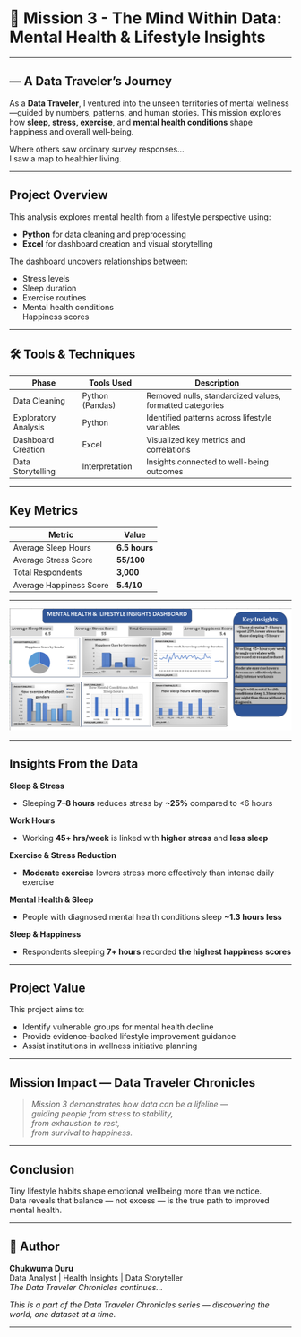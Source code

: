 # 🧠 Mission 3 - The Mind Within Data: Mental Health & Lifestyle Insights 

---

##  — A Data Traveler’s Journey

As a **Data Traveler**, I ventured into the unseen territories of mental wellness—guided by numbers, patterns, and human stories. This mission explores how **sleep, stress, exercise**, and **mental health conditions** shape happiness and overall well-being.

Where others saw ordinary survey responses…  
I saw a map to healthier living.

---

##  Project Overview

This analysis explores mental health from a lifestyle perspective using:

- **Python** for data cleaning and preprocessing
- **Excel** for dashboard creation and visual storytelling

The dashboard uncovers relationships between:
-  Stress levels  
- Sleep duration  
- Exercise routines  
- Mental health conditions  
 Happiness scores

---

## 🛠 Tools & Techniques

| Phase | Tools Used | Description |
|------|------------|-------------|
| Data Cleaning | Python (Pandas) | Removed nulls, standardized values, formatted categories |
| Exploratory Analysis | Python | Identified patterns across lifestyle variables |
| Dashboard Creation | Excel | Visualized key metrics and correlations |
| Data Storytelling | Interpretation | Insights connected to well-being outcomes |

---

##  Key Metrics

| Metric | Value |
|--------|------|
| Average Sleep Hours | **6.5 hours** |
| Average Stress Score | **55/100** |
| Total Respondents | **3,000** |
| Average Happiness Score | **5.4/10** |

---


![Mental Health Dashboard](./Dashboard/Mental%20Health%20Issues.png)

---
##  Insights From the Data

 **Sleep & Stress**
- Sleeping **7–8 hours** reduces stress by **~25%** compared to <6 hours

 **Work Hours**
- Working **45+ hrs/week** is linked with **higher stress** and **less sleep**

 **Exercise & Stress Reduction**
- **Moderate exercise** lowers stress more effectively than intense daily exercise

 **Mental Health & Sleep**
- People with diagnosed mental health conditions sleep **~1.3 hours less**

 **Sleep & Happiness**
- Respondents sleeping **7+ hours** recorded **the highest happiness scores**

---

##  Project Value

This project aims to:
- Identify vulnerable groups for mental health decline
- Provide evidence-backed lifestyle improvement guidance
- Assist institutions in wellness initiative planning

---

  

##  Mission Impact — Data Traveler Chronicles

> *Mission 3 demonstrates how data can be a lifeline —  
> guiding people from stress to stability,  
> from exhaustion to rest,  
> from survival to happiness.*  

---


##  Conclusion
Tiny lifestyle habits shape emotional wellbeing more than we notice.  
Data reveals that balance — not excess — is the true path to improved mental health.

---

## 📎 Author
**Chukwuma Duru**  
Data Analyst | Health Insights | Data Storyteller  
*The Data Traveler Chronicles continues…*  

 *This is a part of the Data Traveler Chronicles series — discovering the world, one dataset at a time.*

---


